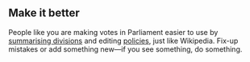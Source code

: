 ## Make it better

People like you are making votes in Parliament easier to use by [summarising divisions](<%= help_research_path %>) and editing [policies](<%= policies_path %>), just like Wikipedia. Fix-up mistakes or add something new—if you see something, do something.
